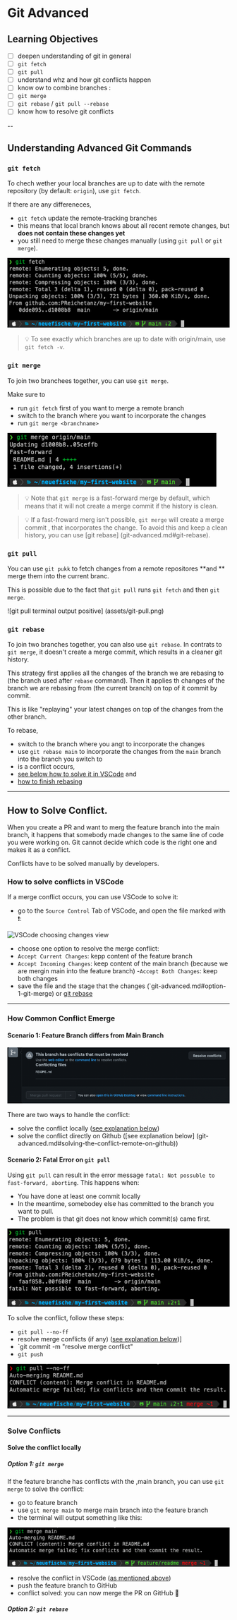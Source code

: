 # Git Advanced

## Learning Objectives

- [ ] deepen understanding of git in general
 - [ ] `git fetch`
 - [ ] `git pull`
- [ ] understand whz and how git conflicts happen
- [ ] know ow to combine branches :
 - [ ] `git merge`
 - [ ] `git rebase` / `git pull --rebase`
- [ ] know how to resolve git conflicts

--

## Understanding Advanced Git Commands

### `git fetch`

To chech wether your local branches are up to date with the remote repository (by default:
`origin`), use `git fetch`.

If there are any differeneces,

- `git fetch` update the remote-tracking branches
- this means that local branch knows about all recent remote changes, but **does not contain these changes yet**
- you still need to merge these changes manually (using `git pull` or `git merge`).

![git fetch terminal output](assets/git-fetch.png)

> 💡 To see exactly which branches are up to date with origin/main, use `git fetch -v`.

### `git merge`

To join two branchees together, you can use `git merge`.

Make sure to 

- run `git fetch` first of you want to merge a remote branch
- switch to the branch where you want to incorporate the changes
- run `git merge <branchname>`

![git merge terminal output positive](assets/git-merge.png)


> 💡 Note that `git merge` is a fast-forward merge by default, which means that it will not create a 
> merge commit if the history is clean.

> 💡 If a fast-froward merg isn't possible, `git merge` will create a merge commit , that 
> incorporates the change. To avoid this and keep a clean history, you can use 
> [git rebase] (git-advanced.md#git-rebase).

### `git pull`

You can use `git pukk` to fetch changes from a remote repositores **and ** merge them into the current branc.

This is possible due to the fact that `git pull` runs `git fetch` and then `git merge`.

![git pull terminal output positive] (assets/git-pull.png)

### `git rebase`

To join two branches together, you can also use `git rebase`. In contrats to `git merge`, it doesn't
create a merge commit, which results in a cleaner git history.

This strategy first applies all the changes of the branch we are rebasing to (the branch used after
`rebase` command). Then it applies th changes of the branch we are rebasing from (the current
branch) on top of it commit by commit.

This is like "replaying" your latest changes on top of the changes from the other branch.

To rebase,

- switch to the branch where you angt to incorporate the changes
- use `git rebase main` to incorporate the changes from the `main` branch into the branch you
switch to
- is a conflict occurs,
 - [see below how to solve it in VSCode](git-advanced.md#how-to-solve-conflicts-in-vscode) and
 - [how to finish rebasing](git-advanced.md#option-2-git-rebase)

---

## How to Solve Conflict.

When you create a PR and want to merg the feature branch into the main branch, it happens that 
somebody made changes to the same line of code you were working on. Git cannot decide which code is
the right one and makes it as a conflict.

Conflicts have to be solved manually by developers.

### How to solve conflicts in VSCode

If a merge conflict occurs, you can use VSCode to solve it: 
- go to the `Source Control` Tab of VSCode, and open the file marked with ❗️:

![VSCode choosing changes view](assets/vscode-source-control-conflict.png)

- choose one option to resolve the merge conflict:
 - `Accept Current Changes`: kepp content of the feature branch
 - `Accept Incoming Changes`: keep content of the main branch (because we are mergin main into the
 feature branch)
 -`Accept Both Changes`: keep both changes
- save the file and the stage that the changes (`git-advanced.md#option-1-git-merge) or
[git rebase](git-advanced.md#option-2-git-rebase)

---

### How Common Conflict Emerge

#### Scenario 1: Feature Branch differs from Main Branch

![Conflict Message in GitHUb pull request Page](assets/conflicts-message.png)

There are two ways to handle the conflict:

- solve the conflict locally ([see explanation below](assets/conflicts-message.png))
- solve the conflict directly on Github
 ([see explanation below] (git-advanced.md#solving-the-conflict-remote-on-github))

#### Scenario 2: Fatal Error on `git pull`

Using `git pull` can result in the error message `fatal: Not possuble to fast-forward, aborting`.
This happens when:

- You have done at least one commit locally
- In the meantime, somebodey else has committed to the branch you want to pull.
- The problem is that git does not know which commit(s) came first.

![git pull aborting](assets/git-pull-aborting.png)

To solve the conflict, follow these steps:

- `git pull --no-ff`
- resolve merge conflicts (if any)
 ([see explanation below](git-advanced.md#how-to-solve-conflicts-in-vscode))]
- `git commit -m "resolve merge conflict"
- `git push`

![git pull --no-ff output](assets/git-pull--no-ff.png)

---

### Solve Conflicts

#### Solve the conflict locally

##### Option 1: `git merge`

If the feature branche has conflicts with the ,main branch, you can use `git merge` to solve the
conflict:

- go to feature branch
- use `git merge main` to merge main  branch into the feature branch
- the terminal will output something like this:

 ![git merge main conflict output in terminal](assets/git-merge-main-conflict.png)

 - resolve the conflict in VSCode
  ([as mentioned above](git-advanced.md#how-to-solve-conflicts-in-vscode))
 - push the feature branch to GitHub
 - conflict solved: you can now merge the PR on GitHub 🎉

##### Option 2: `git rebase`

